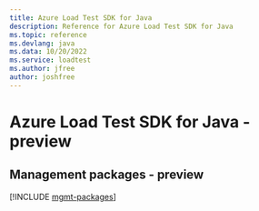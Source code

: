 ```yaml
---
title: Azure Load Test SDK for Java
description: Reference for Azure Load Test SDK for Java
ms.topic: reference
ms.devlang: java
ms.data: 10/20/2022
ms.service: loadtest
ms.author: jfree
author: joshfree
---
```

# Azure Load Test SDK for Java - preview

## Management packages - preview
[!INCLUDE [mgmt-packages](load-test-mgmt-index.md)]